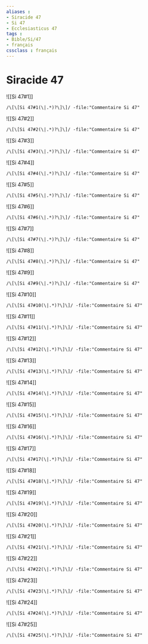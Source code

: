 ```yaml
---
aliases : 
- Siracide 47
- Si 47
- Ecclesiasticus 47
tags : 
- Bible/Si/47
- français
cssclass : français
---
```


# Siracide 47

![[Si 47#1]]

```query
/\[\[Si 47#1(\|.*)?\]\]/ -file:"Commentaire Si 47"
```

![[Si 47#2]]

```query
/\[\[Si 47#2(\|.*)?\]\]/ -file:"Commentaire Si 47"
```

![[Si 47#3]]

```query
/\[\[Si 47#3(\|.*)?\]\]/ -file:"Commentaire Si 47"
```

![[Si 47#4]]

```query
/\[\[Si 47#4(\|.*)?\]\]/ -file:"Commentaire Si 47"
```

![[Si 47#5]]

```query
/\[\[Si 47#5(\|.*)?\]\]/ -file:"Commentaire Si 47"
```

![[Si 47#6]]

```query
/\[\[Si 47#6(\|.*)?\]\]/ -file:"Commentaire Si 47"
```

![[Si 47#7]]

```query
/\[\[Si 47#7(\|.*)?\]\]/ -file:"Commentaire Si 47"
```

![[Si 47#8]]

```query
/\[\[Si 47#8(\|.*)?\]\]/ -file:"Commentaire Si 47"
```

![[Si 47#9]]

```query
/\[\[Si 47#9(\|.*)?\]\]/ -file:"Commentaire Si 47"
```

![[Si 47#10]]

```query
/\[\[Si 47#10(\|.*)?\]\]/ -file:"Commentaire Si 47"
```

![[Si 47#11]]

```query
/\[\[Si 47#11(\|.*)?\]\]/ -file:"Commentaire Si 47"
```

![[Si 47#12]]

```query
/\[\[Si 47#12(\|.*)?\]\]/ -file:"Commentaire Si 47"
```

![[Si 47#13]]

```query
/\[\[Si 47#13(\|.*)?\]\]/ -file:"Commentaire Si 47"
```

![[Si 47#14]]

```query
/\[\[Si 47#14(\|.*)?\]\]/ -file:"Commentaire Si 47"
```

![[Si 47#15]]

```query
/\[\[Si 47#15(\|.*)?\]\]/ -file:"Commentaire Si 47"
```

![[Si 47#16]]

```query
/\[\[Si 47#16(\|.*)?\]\]/ -file:"Commentaire Si 47"
```

![[Si 47#17]]

```query
/\[\[Si 47#17(\|.*)?\]\]/ -file:"Commentaire Si 47"
```

![[Si 47#18]]

```query
/\[\[Si 47#18(\|.*)?\]\]/ -file:"Commentaire Si 47"
```

![[Si 47#19]]

```query
/\[\[Si 47#19(\|.*)?\]\]/ -file:"Commentaire Si 47"
```

![[Si 47#20]]

```query
/\[\[Si 47#20(\|.*)?\]\]/ -file:"Commentaire Si 47"
```

![[Si 47#21]]

```query
/\[\[Si 47#21(\|.*)?\]\]/ -file:"Commentaire Si 47"
```

![[Si 47#22]]

```query
/\[\[Si 47#22(\|.*)?\]\]/ -file:"Commentaire Si 47"
```

![[Si 47#23]]

```query
/\[\[Si 47#23(\|.*)?\]\]/ -file:"Commentaire Si 47"
```

![[Si 47#24]]

```query
/\[\[Si 47#24(\|.*)?\]\]/ -file:"Commentaire Si 47"
```

![[Si 47#25]]

```query
/\[\[Si 47#25(\|.*)?\]\]/ -file:"Commentaire Si 47"
```

